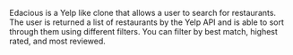Edacious is a Yelp like clone that allows a user to search for restaurants. The user is returned a list of restaurants by the Yelp API and is able to sort through them using different filters.  You can filter by best match, highest rated, and most reviewed.
